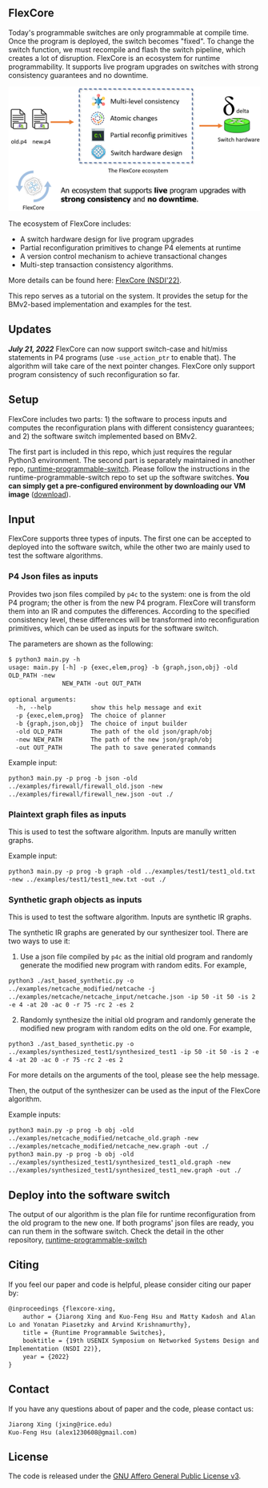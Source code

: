 ## FlexCore

Today's programmable switches are only programmable at compile time. Once the program is deployed, the switch becomes "fixed". To change the switch function, we must recompile and flash the switch pipeline, which creates a lot of disruption.
FlexCore is an ecosystem for runtime programmability. It supports live program upgrades on switches with strong consistency guarantees and no downtime.

<p align="center">
  <img src="./arch.png" style="width:600px;"/>
</p>

The ecosystem of FlexCore includes:
- A switch hardware design for live program upgrades
- Partial reconfiguration primitives to change P4 elements at runtime
- A version control mechanism to achieve transactional changes
- Multi-step transaction consistency algorithms.

More details can be found here:
[FlexCore (NSDI'22)](https://jxing.me/pdf/flexcore-nsdi22.pdf).


This repo serves as a tutorial on the system. It provides the setup for the BMv2-based implementation and examples for the test.

## Updates

***July 21, 2022*** 
FlexCore can now support switch-case and hit/miss statements in P4 programs (use `-use_action_ptr` to enable that). The algorithm will take care of the next pointer changes. FlexCore only support program consistency of such reconfiguration so far.


## Setup

FlexCore includes two parts: 1) the software to process inputs and computes the reconfiguration plans with different consistency guarantees; and 2) the software switch implemented based on BMv2.

The first part is included in this repo, which just requires the regular Python3 environment. The second part is separately maintained in another repo, [runtime-programmable-switch](https://github.com/jiarong0907/runtime-programmable-switch). Please follow the instructions in the runtime-programmable-switch repo to set up the software switches. **You can simply get a pre-configured environment by downloading our VM image** ([download](https://drive.google.com/file/d/1eqOxmJthd4h_TK8V9VHYGSFerzjjnTKz/view?usp=sharing)).



## Input

FlexCore supports three types of inputs. The first one can be accepted to deployed into the software switch, while the other two are mainly used to test the software algorithms.

### P4 Json files as inputs
Provides two json files compiled by `p4c` to the system: one is from the old P4 program; the other is from the new P4 program. FlexCore will transform them into an IR and computes the differences. According to the specified consistency level, these differences will be transformed into reconfiguration primitives, which can be used as inputs for the software switch.

The parameters are shown as the following:
```
$ python3 main.py -h
usage: main.py [-h] -p {exec,elem,prog} -b {graph,json,obj} -old OLD_PATH -new
               NEW_PATH -out OUT_PATH

optional arguments:
  -h, --help           show this help message and exit
  -p {exec,elem,prog}  The choice of planner
  -b {graph,json,obj}  The choice of input builder
  -old OLD_PATH        The path of the old json/graph/obj
  -new NEW_PATH        The path of the new json/graph/obj
  -out OUT_PATH        The path to save generated commands
```

Example input:
```
python3 main.py -p prog -b json -old ../examples/firewall/firewall_old.json -new ../examples/firewall/firewall_new.json -out ./
```

### Plaintext graph files as inputs
This is used to test the software algorithm. Inputs are manully written graphs.

Example input:
```
python3 main.py -p prog -b graph -old ../examples/test1/test1_old.txt -new ../examples/test1/test1_new.txt -out ./
```


### Synthetic graph objects as inputs
This is used to test the software algorithm. Inputs are synthetic IR graphs.

The synthetic IR graphs are generated by our synthesizer tool. There are two ways to use it:
1. Use a json file compiled by `p4c` as the initial old program and randomly generate the modified new program with random edits. For example,
```
python3 ./ast_based_synthetic.py -o ../examples/netcache_modified/netcache -j ../examples/netcache/netcache_input/netcache.json -ip 50 -it 50 -is 2 -e 4 -at 20 -ac 0 -r 75 -rc 2 -es 2
```
2. Randomly synthesize the initial old program and randomly generate the modified new program with random edits on the old one. For example,
```
python3 ./ast_based_synthetic.py -o ../examples/synthesized_test1/synthesized_test1 -ip 50 -it 50 -is 2 -e 4 -at 20 -ac 0 -r 75 -rc 2 -es 2
```

For more details on the arguments of the tool, please see the help message.

Then, the output of the synthesizer can be used as the input of the FlexCore algorithm.

Example inputs:
```
python3 main.py -p prog -b obj -old ../examples/netcache_modified/netcache_old.graph -new ../examples/netcache_modified/netcache_new.graph -out ./
python3 main.py -p prog -b obj -old ../examples/synthesized_test1/synthesized_test1_old.graph -new ../examples/synthesized_test1/synthesized_test1_new.graph -out ./
```

## Deploy into the software switch

The output of our algorithm is the plan file for runtime reconfiguration from the old program to the new one. If both programs' json files are ready, you can run them in the software switch. Check the detail in the other repository, [runtime-programmable-switch](https://github.com/jiarong0907/runtime-programmable-switch#running-example)

## Citing
If you feel our paper and code is helpful, please consider citing our paper by:
```
@inproceedings {flexcore-xing,
    author = {Jiarong Xing and Kuo-Feng Hsu and Matty Kadosh and Alan Lo and Yonatan Piasetzky and Arvind Krishnamurthy},
    title = {Runtime Programmable Switches},
    booktitle = {19th USENIX Symposium on Networked Systems Design and Implementation (NSDI 22)},
    year = {2022}
}
```

## Contact
If you have any questions about of paper and the code, please contact us:
```
Jiarong Xing (jxing@rice.edu)
Kuo-Feng Hsu (alex1230608@gmail.com)
```

## License
The code is released under the [GNU Affero General Public License v3](https://www.gnu.org/licenses/agpl-3.0.html).
